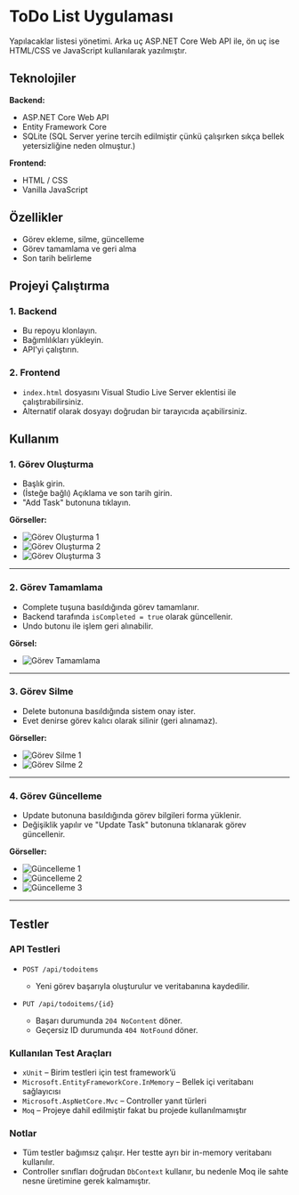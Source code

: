 # ToDo List Uygulaması

Yapılacaklar listesi yönetimi. Arka uç ASP.NET Core Web API ile, ön uç ise HTML/CSS ve JavaScript kullanılarak yazılmıştır.

## Teknolojiler

**Backend:**
- ASP.NET Core Web API  
- Entity Framework Core  
- SQLite (SQL Server yerine tercih edilmiştir çünkü çalışırken sıkça bellek yetersizliğine neden olmuştur.)

**Frontend:**
- HTML / CSS  
- Vanilla JavaScript  

## Özellikler

- Görev ekleme, silme, güncelleme  
- Görev tamamlama ve geri alma  
- Son tarih belirleme

## Projeyi Çalıştırma

### 1. Backend

- Bu repoyu klonlayın.
- Bağımlılıkları yükleyin.
- API'yi çalıştırın.

### 2. Frontend

- `index.html` dosyasını Visual Studio Live Server eklentisi ile çalıştırabilirsiniz.
- Alternatif olarak dosyayı doğrudan bir tarayıcıda açabilirsiniz.

## Kullanım

### 1. Görev Oluşturma

- Başlık girin.  
- (İsteğe bağlı) Açıklama ve son tarih girin.  
- "Add Task" butonuna tıklayın.

**Görseller:**
- ![Görev Oluşturma 1](Images/1.png)
- ![Görev Oluşturma 2](Images/2.png)
- ![Görev Oluşturma 3](Images/3.png)

---

### 2. Görev Tamamlama

- Complete tuşuna basıldığında görev tamamlanır.
- Backend tarafında `isCompleted = true` olarak güncellenir.
- Undo butonu ile işlem geri alınabilir.

**Görsel:**
- ![Görev Tamamlama](Images/4.png)

---

### 3. Görev Silme

- Delete butonuna basıldığında sistem onay ister.
- Evet denirse görev kalıcı olarak silinir (geri alınamaz).

**Görseller:**
- ![Görev Silme 1](Images/5.png)
- ![Görev Silme 2](Images/6.png)

---

### 4. Görev Güncelleme

- Update butonuna basıldığında görev bilgileri forma yüklenir.
- Değişiklik yapılır ve "Update Task" butonuna tıklanarak görev güncellenir.

**Görseller:**
- ![Güncelleme 1](Images/7.png)
- ![Güncelleme 2](Images/8.png)
- ![Güncelleme 3](Images/9.png)

---

## Testler

### API Testleri

- `POST /api/todoitems`  
  - Yeni görev başarıyla oluşturulur ve veritabanına kaydedilir.

- `PUT /api/todoitems/{id}`  
  - Başarı durumunda `204 NoContent` döner.  
  - Geçersiz ID durumunda `404 NotFound` döner.

### Kullanılan Test Araçları

- `xUnit` – Birim testleri için test framework’ü  
- `Microsoft.EntityFrameworkCore.InMemory` – Bellek içi veritabanı sağlayıcısı  
- `Microsoft.AspNetCore.Mvc` – Controller yanıt türleri  
- `Moq` – Projeye dahil edilmiştir fakat bu projede kullanılmamıştır

### Notlar

- Tüm testler bağımsız çalışır. Her testte ayrı bir in-memory veritabanı kullanılır.  
- Controller sınıfları doğrudan `DbContext` kullanır, bu nedenle Moq ile sahte nesne üretimine gerek kalmamıştır.
